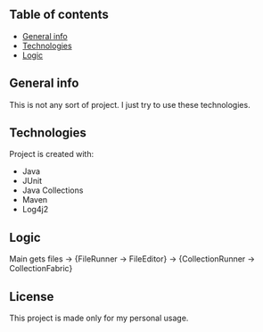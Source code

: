 ## Table of contents
* [General info](#general-info)
* [Technologies](#technologies)
* [Logic](#logic)
## General info
This is not any sort of project. I just try to use these technologies.
## Technologies
Project is created with:
* Java
* JUnit
* Java Collections
* Maven
* Log4j2
## Logic
Main gets files -> {FileRunner -> FileEditor} -> {CollectionRunner -> CollectionFabric}
## License
This project is made only for my personal usage.
